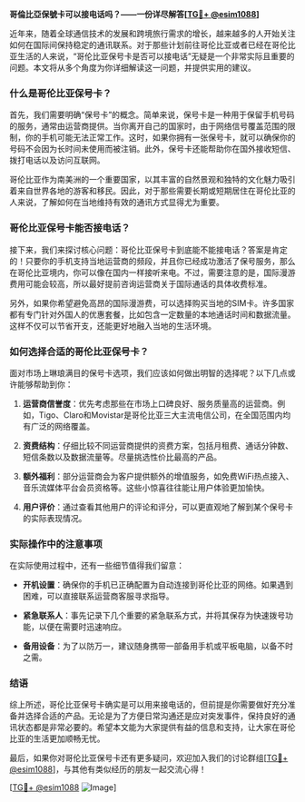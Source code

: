 **哥倫比亞保號卡可以接电话吗？——一份详尽解答[[TG💪+ @esim1088](https://t.me/s/esim1088)]**

近年来，随着全球通信技术的发展和跨境旅行需求的增长，越来越多的人开始关注如何在国际间保持稳定的通讯联系。对于那些计划前往哥伦比亚或者已经在哥伦比亚生活的人来说，“哥伦比亚保号卡是否可以接电话”无疑是一个非常实际且重要的问题。本文将从多个角度为你详细解读这一问题，并提供实用的建议。

### 什么是哥伦比亚保号卡？

首先，我们需要明确“保号卡”的概念。简单来说，保号卡是一种用于保留手机号码的服务，通常由运营商提供。当你离开自己的国家时，由于网络信号覆盖范围的限制，你的手机可能无法正常工作。这时，如果你拥有一张保号卡，就可以确保你的号码不会因为长时间未使用而被注销。此外，保号卡还能帮助你在国外接收短信、拨打电话以及访问互联网。

哥伦比亚作为南美洲的一个重要国家，以其丰富的自然景观和独特的文化魅力吸引着来自世界各地的游客和移民。因此，对于那些需要长期或短期居住在哥伦比亚的人来说，了解如何在当地维持有效的通讯方式显得尤为重要。

### 哥伦比亚保号卡能否接电话？

接下来，我们来探讨核心问题：哥伦比亚保号卡到底能不能接电话？答案是肯定的！只要你的手机支持当地运营商的频段，并且你已经成功激活了保号服务，那么在哥伦比亚境内，你可以像在国内一样接听来电。不过，需要注意的是，国际漫游费用可能会较高，所以最好提前咨询运营商关于国际通话的具体收费标准。

另外，如果你希望避免高昂的国际漫游费，可以选择购买当地的SIM卡。许多国家都有专门针对外国人的优惠套餐，比如包含一定数量的本地通话时间和数据流量。这样不仅可以节省开支，还能更好地融入当地的生活环境。

### 如何选择合适的哥伦比亚保号卡？

面对市场上琳琅满目的保号卡选项，我们应该如何做出明智的选择呢？以下几点或许能够帮助到你：

1. **运营商信誉度**：优先考虑那些在市场上口碑良好、服务质量高的运营商。例如，Tigo、Claro和Movistar是哥伦比亚三大主流电信公司，在全国范围内均有广泛的网络覆盖。
   
2. **资费结构**：仔细比较不同运营商提供的资费方案，包括月租费、通话分钟数、短信条数以及数据流量等。尽量挑选性价比最高的产品。

3. **额外福利**：部分运营商会为客户提供额外的增值服务，如免费WiFi热点接入、音乐流媒体平台会员资格等。这些小惊喜往往能让用户体验更加愉快。

4. **用户评价**：通过查看其他用户的评论和评分，可以更直观地了解到某个保号卡的实际表现情况。

### 实际操作中的注意事项

在实际使用过程中，还有一些细节值得我们留意：

- **开机设置**：确保你的手机已正确配置为自动连接到哥伦比亚的网络。如果遇到困难，可以直接联系运营商客服寻求指导。
  
- **紧急联系人**：事先记录下几个重要的紧急联系方式，并将其保存为快速拨号功能，以便在需要时迅速响应。

- **备用设备**：为了以防万一，建议随身携带一部备用手机或平板电脑，以备不时之需。

### 结语

综上所述，哥伦比亚保号卡确实是可以用来接电话的，但前提是你需要做好充分准备并选择合适的产品。无论是为了方便日常沟通还是应对突发事件，保持良好的通讯状态都是非常必要的。希望本文能为大家提供有益的信息和支持，让大家在哥伦比亚的生活更加顺畅无忧。

最后，如果你对哥伦比亚保号卡还有更多疑问，欢迎加入我们的讨论群组[[TG💪+ @esim1088](https://t.me/s/esim1088)]，与其他有类似经历的朋友一起交流心得！

[[TG💪+ @esim1088](https://t.me/s/esim1088) ![Image](https://i.postimg.cc/4NQfJmqS/Snipaste-2025-05-13-00-14-12.png)]